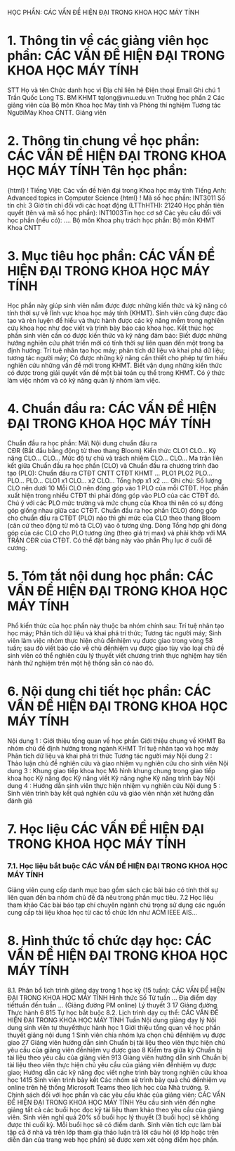 HỌC PHẦN: CÁC VẤN ĐỀ HIỆN ĐẠI TRONG KHOA HỌC MÁY TÍNH
# 1. Thông tin về các giảng viên học phần: CÁC VẤN ĐỀ HIỆN ĐẠI TRONG KHOA HỌC MÁY TÍNH
STT Họ và tên Chức danh học vị Địa chỉ liên hệ Điện thoại Email Ghi chú 1 Trần Quốc Long TS. BM KHMT tqlong\@vnu.edu.vn Trưởng học phần
2 Các giảng viên của Bộ môn Khoa học Máy tính và Phòng thí nghiệm Tương tác NgườiMáy Khoa CNTT. Giảng viên
# 2. Thông tin chung về học phần: CÁC VẤN ĐỀ HIỆN ĐẠI TRONG KHOA HỌC MÁY TÍNH Tên học phần:
{html}
! Tiếng Việt: Các vấn đề hiện đại trong Khoa học máy tính Tiếng Anh: Advanced topics in Computer Science
{html}
! Mã số học phần: INT3011 Số tín chỉ: 3 Giờ tín chỉ đối với các hoạt động (LTThHTH): 21240 Học phần tiên quyết (tên và mã số học phần): INT1003Tin học cơ sở Các yêu cầu đối với học phần (nếu có): \.... Bộ môn Khoa phụ trách học phần: Bộ môn KHMT Khoa CNTT
# 3. Mục tiêu học phần: CÁC VẤN ĐỀ HIỆN ĐẠI TRONG KHOA HỌC MÁY TÍNH
Học phần này giúp sinh viên nắm được được những kiến thức và kỹ năng có
tính thời sự về lĩnh vực khoa học máy tính (KHMT). Sinh viên cũng được
đào tạo và rèn luyện để hiểu và thực hành được các kỹ năng mềm trong
nghiên cứu khoa học như đọc viết và trình bày báo cáo khoa học.
Kết thúc học phần sinh viên cần có được kiến thức và kỹ năng đảm bảo: Biết được những hướng nghiên cứu phát triển mới có tính thời sự liên quan đến một trong ba định hướng: Trí tuệ nhân tạo học máy; phân tích dữ liệu và khai phá dữ liệu; tương tác người máy; Có được những kỹ năng cần thiết cho phép tự tìm hiểu nghiên cứu những vấn đề mới trong KHMT. Biết vận dụng những kiến thức có được trong giải quyết vấn đề một bài toán cụ thể trong KHMT. Có ý thức làm việc nhóm và có kỹ năng quản lý nhóm làm việc.
# 4. Chuẩn đầu ra: CÁC VẤN ĐỀ HIỆN ĐẠI TRONG KHOA HỌC MÁY TÍNH
Chuẩn đầu ra học phần: Mã\ Nội dung chuẩn đầu ra\
CĐR (Bắt đầu bằng động từ theo thang Bloom) Kiến thức
CLO1
CLO...
Kỹ năng
CLO...
CLO...
Mức độ tự chủ và trách nhiệm
CLO...
CLO... Ma trận liên kết giữa Chuẩn đầu ra học phần (CLO) và Chuẩn đầu ra
chương trình đào tạo (PLO):
Chuẩn đầu ra CTĐT CNTT CTĐT KHMT ... PLO1 PLO2 PLO... PLO... PLO...
CLO1 x1
CLO... x2
CLO...
Tổng hợp x1 x2 ....
Ghi chú: Số lượng CLO nên dưới 10 Mỗi CLO nên đóng góp vào 1 PLO của mỗi CTĐT. Học phần xuất hiện trong nhiều CTĐT thì phải đóng góp vào PLO của các CTĐT đó. Chú ý với các PLO mức trường và mức chung của Khoa thì nên có sự đóng góp giống nhau giữa các CTĐT. Chuẩn đầu ra học phần (CLO) đóng góp cho chuẩn đầu ra CTĐT (PLO) nào thì ghi mức của CLO theo thang Bloom (căn cứ theo động từ mô tả CLO) vào ô tương ứng. Dòng Tổng hợp ghi đóng góp của các CLO cho PLO tương ứng (theo giá trị max) và phải khớp với MA TRẬN CĐR của CTĐT. Có thể đặt bảng này vào phần Phụ lục ở cuối đề cương.
# 5. Tóm tắt nội dung học phần: CÁC VẤN ĐỀ HIỆN ĐẠI TRONG KHOA HỌC MÁY TÍNH 
Phổ kiến thức của học phần này thuộc ba nhóm chính sau: Trí tuệ nhân tạo học máy; Phân tích dữ liệu và khai phá tri thức; Tương tác người máy; Sinh viên làm việc nhóm thực hiện chủ đềnhiệm vụ được giao trong vòng 58 tuần; sau đó viết báo cáo về chủ đềnhiệm vụ được giao tùy vào loại chủ đề sinh viên có thể nghiên cứu lý thuyết viết chương trình thực nghiệm hay tiến hành thử nghiệm trên một hệ thống sẵn có nào đó.
# 6. Nội dung chi tiết học phần: CÁC VẤN ĐỀ HIỆN ĐẠI TRONG KHOA HỌC MÁY TÍNH
Nội dung 1 : Giới thiệu tổng quan về học phần Giới thiệu chung về KHMT Ba nhóm chủ đề định hướng trong ngành KHMT Trí tuệ nhân tạo và học máy Phân tích dữ liệu và khai phá tri thức Tương tác người máy
Nội dung 2 : Thảo luận chủ đề nghiên cứu và giao nhiệm vụ nghiên cứu
cho sinh viên
Nội dung 3 : Khung giao tiếp khoa học Mô hình khung chung trong giao tiếp khoa học Kỹ năng đọc Kỹ năng viết Kỹ năng nghe Kỹ năng trình bày
Nội dung 4 : Hướng dẫn sinh viên thực hiện nhiệm vụ nghiên cứu
Nội dung 5 : Sinh viên trình bày kết quả nghiên cứu và giáo viên nhận
xét hướng dẫn đánh giá
# 7. Học liệu CÁC VẤN ĐỀ HIỆN ĐẠI TRONG KHOA HỌC MÁY TÍNH
### 7.1. Học liệu bắt buộc CÁC VẤN ĐỀ HIỆN ĐẠI TRONG KHOA HỌC MÁY TÍNH
Giảng viên cung cấp danh mục bao gồm sách các bài báo có tính thời sự
liên quan đến ba nhóm chủ đề đã nêu trong phần mục tiêu.
7.2 Học liệu tham khảo Các bài báo tạp chí chuyên ngành chú trọng sử dụng các nguồn cung cấp tài liệu khoa học từ các tổ chức lớn như ACM IEEE AIS...
# 8. Hình thức tổ chức dạy học: CÁC VẤN ĐỀ HIỆN ĐẠI TRONG KHOA HỌC MÁY TÍNH
8.1. Phân bổ lịch trình giảng dạy trong 1 học kỳ (15 tuần): CÁC VẤN ĐỀ HIỆN ĐẠI TRONG KHOA HỌC MÁY TÍNH Hình thức Số Từ tuần ... Địa điểm dạy tiếttuần đến tuần ... (Giảng đường PM online) Lý thuyết 3 17 Giảng đường Thực hành 6 815 Tự học bắt buộc 8.2. Lịch trình dạy cụ thể: CÁC VẤN ĐỀ HIỆN ĐẠI TRONG KHOA HỌC MÁY TÍNH Tuần Nội dung giảng dạy lý Nội dung sinh viên tự thuyếtthực hành học 1 Giới thiệu tổng quan về học phần thuyết giảng nội dung 1 Sinh viên chia nhóm lựa chọn chủ đềnhiệm vụ được giao 27 Giảng viên hướng dẫn sinh Chuẩn bị tài liệu theo viên thực hiện chủ yêu cầu của giảng viên đềnhiệm vụ được giao 8 Kiểm tra giữa kỳ Chuẩn bị tài liệu theo yêu cầu của giảng viên 913 Giảng viên hướng dẫn sinh Chuẩn bị tài liệu theo viên thực hiện chủ yêu cầu của giảng viên đềnhiệm vụ được giao; Hướng dẫn các kỹ năng đọc viết nghe trình bày trong nghiên cứu khoa học 1415 Sinh viên trình bày kết Các nhóm sẽ trình bày quả chủ đềnhiệm vụ online trên hệ thống Microsoft Teams theo lịch học của Nhà trường. 9. Chính sách đối với học phần và các yêu cầu khác của giảng viên: CÁC VẤN ĐỀ HIỆN ĐẠI TRONG KHOA HỌC MÁY TÍNH Yêu cầu sinh viên đến nghe giảng tất cả các buổi học đọc kỹ tài liệu tham khảo theo yêu cầu của giảng viên. Sinh viên nghỉ quá 20% số buổi học lý thuyết (3 buổi học) sẽ không được thi cuối kỳ. Mỗi buổi học sẽ có điểm danh. Sinh viên tích cực làm bài tập cả ở nhà và trên lớp tham gia thảo luận trả lời câu hỏi (ở lớp hoặc trên diễn đàn của trang web học phần) sẽ được xem xét cộng điểm học phần.
